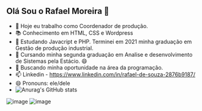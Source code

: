 ## Olá Sou o Rafael Moreira 👋

- 🔭 Hoje eu trabalho como Coordenador de produção.
- 📚 Conhecimento em HTML, CSS e Wordpress
- 🌱 Estudando Javacript e PHP. Terminei em 2021 minha graduação em Gestão de produção industrial.
- 🌱 Cursando  minha segunda graduação em Analise e desenvolvimento de Sistemas pela Estácio. 😄
- 👯 Buscando minha oportunidade na área da programação. 
- 📫 Linkedin - https://www.linkedin.com/in/rafael-de-souza-2876b9187/
- 😄 Pronouns: ele/dele
- ![Anurag's GitHub stats](https://github-readme-stats.vercel.app/api?username=raffnb&show_icons=true&theme=onedark)

![image](https://user-images.githubusercontent.com/92860308/210170458-9d318869-656a-47f1-8ff1-bd5252c2b05c.png) ![image](https://user-images.githubusercontent.com/92860308/210170480-e3e58492-d12c-45a8-80a2-c38ceec17d0c.png)

